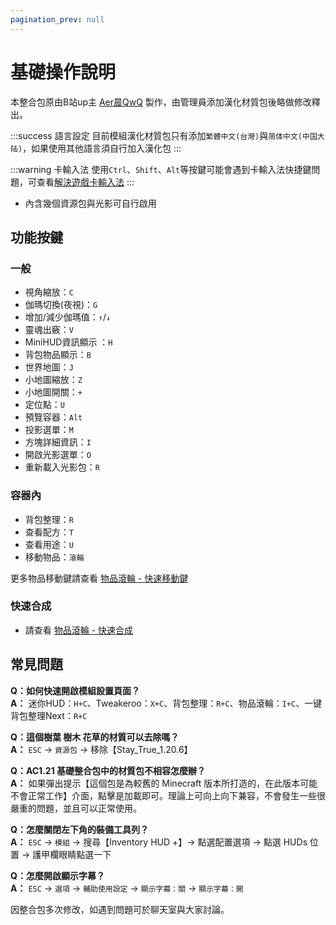 ```yaml
---
pagination_prev: null
---
```


# 基礎操作說明

本整合包原由B站up主 [Aer晨QwQ](https：//space.bilibili.com/1989205162) 製作，由管理員添加漢化材質包後略做修改釋出。

:::success 語言設定
目前模組漢化材質包只有添加`繁體中文(台灣)`與`简体中文(中国大陆)`，如果使用其他語言須自行加入漢化包
:::

:::warning 卡輸入法
使用`Ctrl`、`Shift`、`Alt`等按鍵可能會遇到卡輸入法快捷鍵問題，可查看[解決遊戲卡輸入法](/docs/other/input-stuck)
:::
* 內含幾個資源包與光影可自行啟用


## 功能按鍵
### 一般
* 視角縮放：`C`
* 伽瑪切換(夜視)：`G`
* 增加/減少伽瑪值：`↑`/`↓`
* 靈魂出竅：`V`
* MiniHUD資訊顯示 ：`H`
* 背包物品顯示：`B`
* 世界地圖：`J`
* 小地圖縮放：`Z`
* 小地圖開關：`+`
* 定位點：`U`
* 預覽容器：`Alt`
* 投影選單：`M`
* 方塊詳細資訊：`I`
* 開啟光影選單：`O`
* 重新載入光影包：`R`

### 容器內
* 背包整理：`R`
* 查看配方：`T`
* 查看用途：`U`
* 移動物品：`滾輪`

更多物品移動鍵請查看 [物品滾輪 - 快速移動鍵](/docs/mod/use/ItemScroller#容器內快速移動鍵)

### 快速合成
* 請查看 [物品滾輪 - 快速合成](/docs/mod/use/ItemScroller#快速合成)


## 常見問題

**Q：如何快速開啟模組設置頁面？**  
**A：** 迷你HUD：`H+C`、Tweakeroo：`X+C`、背包整理：`R+C`、物品滾輪：`I+C`、一键背包整理Next：`R+C`

**Q：這個樹葉 樹木 花草的材質可以去除嗎？**  
**A：** `ESC` -> `資源包` -> 移除【Stay_True_1.20.6】

**Q：AC1.21 基礎整合包中的材質包不相容怎麼辦？**  
**A：** 如果彈出提示【這個包是為較舊的 Minecraft 版本所打造的，在此版本可能不會正常工作】介面，點擊是加載即可。理論上可向上向下兼容，不會發生一些很嚴重的問題，並且可以正常使用。

**Q：怎麼關閉左下角的裝備工具列？**  
**A：** `ESC` -> `模組` -> 搜尋【Inventory HUD +】-> 點選配置選項 -> 點選 HUDs 位置 -> 護甲欄眼睛點選一下 

**Q：怎麼開啟顯示字幕？**  
**A：** `ESC` -> `選項` -> `輔助使用設定` -> `顯示字幕：關` -> `顯示字幕：開`

因整合包多次修改，如遇到問題可於聊天室與大家討論。
